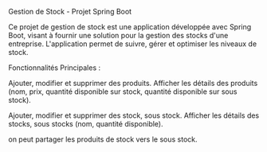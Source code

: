 Gestion de Stock - Projet Spring Boot

Ce projet de gestion de stock est une application développée avec Spring Boot, visant à fournir une solution pour la gestion des stocks d'une entreprise. L'application permet de suivre, gérer et optimiser les niveaux de stock.

Fonctionnalités Principales :

Ajouter, modifier et supprimer des produits.
Afficher les détails des produits (nom, prix, quantité disponible sur stock, quantité disponible sur sous stock).

Ajouter, modifier et supprimer des stock, sous stock.
Afficher les détails des stocks, sous stocks (nom, quantité disponible).

on peut partager les produits de stock vers le sous stock.
